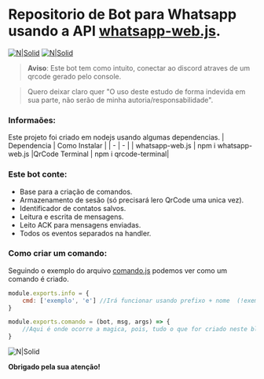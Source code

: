 # Repositorio de Bot para Whatsapp usando a API [whatsapp-web.js](https://pedroslopez.me/whatsapp-web.js/).

[![N|Solid](https://cdn.discordapp.com/attachments/631607183301148672/724397007170568313/paypal.png)](https://www.paypal.com/cgi-bin/webscr?cmd=_donations&business=fabinhoec2210@gmail.com&item_name=F%C3%A1bio&currency_code=BRL)  [![N|Solid](https://cdn.discordapp.com/attachments/631607183301148672/724397005543178270/picpay.png)](https://app.picpay.com/user/Snooh)

> **Aviso**: Este bot tem como intuito, conectar ao discord atraves de um qrcode gerado pelo console.

> Quero deixar claro quer "O uso deste estudo de forma indevida em sua parte, não serão de minha autoria/responsabilidade".


### Informaões:
 Este projeto foi criado em nodejs usando algumas dependencias.
 | Dependencia | Como Instalar |
| - | - |
| whatsapp-web.js | npm i whatsapp-web.js
|QrCode Terminal | npm i qrcode-terminal|


### Este bot conte:
- Base para a criação de comandos.
- Armazenamento de sesão (só precisará lero QrCode uma unica vez).
- Identificador de contatos salvos.
- Leitura e escrita de mensagens.
- Leito ACK para mensagens enviadas.
- Todos os eventos separados na handler.


### Como criar um comando:
Seguindo o exemplo do arquivo [comando.js](/handler/comandos/exemplo/comando.js) podemos ver como um comando é criado.

```js
module.exports.info = {
    cmd: ['exemplo', 'e'] //Irá funcionar usando prefixo + nome  (!exemplo ou !e)
}

module.exports.comando = (bot, msg, args) => {
    //Aqui é onde ocorre a magica, pois, tudo o que for criado neste bloco será executado ao chamar o comando.
}
```

![N|Solid](https://cdn.discordapp.com/attachments/539435716011360286/725946860878954547/unknown.png)



**Obrigado pela sua atenção!**
	
